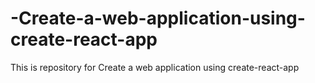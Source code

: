 # -Create-a-web-application-using-create-react-app
This is repository for Create a web application using create-react-app
